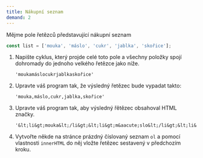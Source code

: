 ```yaml
---
title: Nákupní seznam
demand: 2
---
```


Mějme pole řetězců představující nákupní seznam

```js
const list = ['mouka', 'máslo', 'cukr', 'jablka', 'skořice'];
```

1. Napište cyklus, který projde celé toto pole a všechny položky spojí dohromady do jednoho velkého řetězce jako níže.

   ```
   'moukamáslocukrjablkaskořice'
   ```

1. Upravte váš program tak, že výsledný řetězec bude vypadat takto:

   ```
   'mouka,máslo,cukr,jablka,skořice'
   ```

1. Upravte váš program tak, aby výsledný řětězec obsahoval HTML značky.

   ```
   '&lt;li&gt;mouka&lt;/li&gt;&lt;li&gt;m&aacute;slo&lt;/li&gt;&lt;li&gt;cukr&lt;/li&gt;&lt;li&gt;jablka&lt;/li&gt;&lt;li&gt;skořice&lt;/li&gt;'
   ```
1. Vytvořte někde na stránce prázdný číslovaný seznam `ol` a pomocí vlastnosti `innerHTML` do něj vložte řetězec sestavený v předchozím kroku.